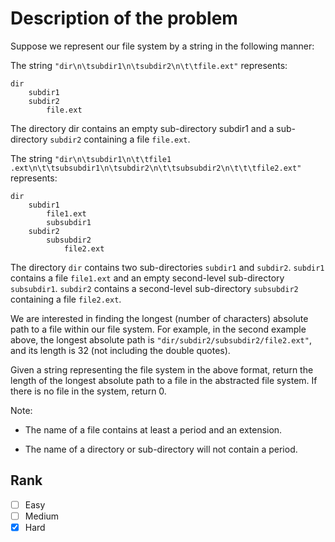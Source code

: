 # Description of the problem

Suppose we represent our file system by a string in the 
following manner:

The string `"dir\n\tsubdir1\n\tsubdir2\n\t\tfile.ext"` represents:

```
dir
    subdir1
    subdir2
        file.ext
```

The directory dir contains an empty sub-directory subdir1 
and a sub-directory `subdir2` containing a file `file.ext`.

The string `"dir\n\tsubdir1\n\t\tfile1
.ext\n\t\tsubsubdir1\n\tsubdir2\n\t\tsubsubdir2\n\t\t\tfile2.ext"` represents:

```
dir
    subdir1
        file1.ext
        subsubdir1
    subdir2
        subsubdir2
            file2.ext
```

The directory `dir` contains two 
sub-directories `subdir1` and `subdir2`. 
`subdir1` contains a file `file1.ext` and 
an empty second-level sub-directory `subsubdir1`. 
`subdir2` contains a second-level sub-directory `subsubdir2`
 containing a file `file2.ext`.

We are interested in finding the 
longest (number of characters) absolute path to a file 
within our file system. 
For example, in the second example above, 
the longest absolute path is 
`"dir/subdir2/subsubdir2/file2.ext"`, and its length is 
32 (not including the double quotes).

Given a string representing the file system in the above format, 
return the length of the longest absolute 
path to a file in the abstracted file system. 
If there is no file in the system, return 0.

Note:

* The name of a file contains at least a period and an extension.

* The name of a directory or sub-directory will not contain a period.

## Rank 

- [ ] Easy
- [ ] Medium
- [x] Hard